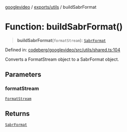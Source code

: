 [googlevideo](../../../README.md) / [exports/utils](../README.md) / buildSabrFormat

# Function: buildSabrFormat()

> **buildSabrFormat**(`formatStream`): [`SabrFormat`](../../../types/shared/interfaces/SabrFormat.md)

Defined in: [codeberg/googlevideo/src/utils/shared.ts:104](https://github.com/LuanRT/googlevideo/blob/19854137cadaf49fd755394883dfd7fe5fdaba20/src/utils/shared.ts#L104)

Converts a FormatStream object to a SabrFormat object.

## Parameters

### formatStream

[`FormatStream`](../../../types/shared/interfaces/FormatStream.md)

## Returns

[`SabrFormat`](../../../types/shared/interfaces/SabrFormat.md)
